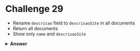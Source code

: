 # Challenge 29
- Rename `descricao` field to `descrisaoSite` in all documents
- Return all documents
- Show only `name` and `descrisaoSite`

<details>
  <summary><strong>Answer</strong></summary>

  ```js
  db.produtos
    .updateMany({}, { $rename: { descricao: "descricaoSite" } });

  db.produtos
    .find({}, { _id: 0, nome: 1, descricaoSite: 1 });
  ```
</details>